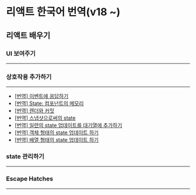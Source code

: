 # 리액트 한국어 번역(v18 ~)

## 리액트 배우기

### UI 보여주기
---
### 상호작용 추가하기
--- 
-  [\[번역\] 이벤트에 응답하기](https://github.com/vennydev/react-translation-kr-/blob/main/translated/Adding%20interactivity/Responding%20to%20events.md) 
-  [\[번역\] State: 컴포넌트의 메모리]() 
-  [\[번역\] 렌더와 커밋](https://github.com/vennydev/react-translation-kr-/blob/main/translated/Adding%20interactivity/Render%20and%20commit.md) 
-  [\[번역\] 스냅샷으로써의 state](https://github.com/vennydev/react-translation-kr-/blob/main/translated/Adding%20interactivity/state%3A%20as%20a%20snapshot.md) 
-  [\[번역\] 일련의 state 업데이트를 대기열에 추가하기 ]() 
-  [\[번역\] 객체 형태의 state 업데이트 하기](https://github.com/vennydev/react-translation-kr-/blob/main/translated/Adding%20interactivity/Updating%20Objects%20in%20State.md) 
-  [\[번역\] 배열 형태의 state 업데이트 하기](https://github.com/vennydev/react-translation-kr-/blob/main/translated/Adding%20interactivity/Updating%20Arrays%20in%20State.md) 

### state 관리하기
--- 
### Escape Hatches
---
